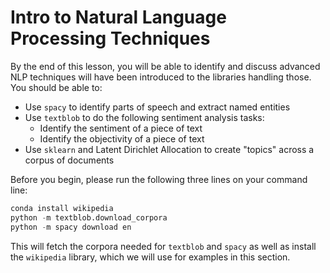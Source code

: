 # Intro to Natural Language Processing Techniques

By the end of this lesson, you will be able to identify and discuss advanced NLP techniques will have been introduced to the libraries handling those. You should be able to:

- Use `spacy` to identify parts of speech and extract named entities 
- Use `textblob` to do the following sentiment analysis tasks:
    - Identify the sentiment of a piece of text
    - Identify the objectivity of a piece of text
- Use `sklearn` and Latent Dirichlet Allocation to create "topics" across a corpus of documents

Before you begin, please run the following three lines on your command line:

```python
conda install wikipedia
python -m textblob.download_corpora
python -m spacy download en
```

This will fetch the corpora needed for `textblob` and `spacy` as well as install the `wikipedia` library, which we will use for examples in this section.
